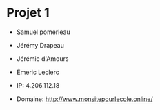 # Projet 1
- Samuel pomerleau
- Jérémy Drapeau
- Jérémie d'Amours
- Émeric Leclerc

- IP: 4.206.112.18
- Domaine: http://www.monsitepourlecole.online/